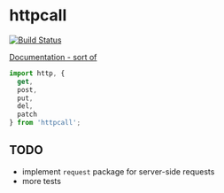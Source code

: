 # httpcall

[![Build Status](https://travis-ci.org/kamilkisiela/httpcall.svg?branch=master)](https://travis-ci.org/kamilkisiela/httpcall)

[Documentation - sort of](http://docs.meteor.com/api/http.html)

```js
import http, {
  get,
  post,
  put,
  del,
  patch
} from 'httpcall';
```

## TODO

- implement `request` package for server-side requests
- more tests
